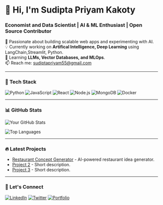 # 👋 Hi, I'm Sudipta Priyam Kakoty 

### Economist and Data Scientist | AI & ML Enthusiast | Open Source Contributor

🚀 Passionate about building scalable web apps and experimenting with AI.  
💡 Currently working on **Artifical Intelligence, Deep Learning** using LangChain,Streamlit, Python.  
🌱 Learning **LLMs, Vector Databases, and MLOps**.  
📫 Reach me: [sudiptapriyam55@gmail.com](mailto:sudiptapriyam55@gmail.com)  

---

### 🔧 **Tech Stack**
![Python](https://img.shields.io/badge/Python-3776AB?style=for-the-badge&logo=python&logoColor=white)
![JavaScript](https://img.shields.io/badge/JavaScript-F7DF1E?style=for-the-badge&logo=javascript&logoColor=black)
![React](https://img.shields.io/badge/React-61DAFB?style=for-the-badge&logo=react&logoColor=black)
![Node.js](https://img.shields.io/badge/Node.js-339933?style=for-the-badge&logo=node.js&logoColor=white)
![MongoDB](https://img.shields.io/badge/MongoDB-47A248?style=for-the-badge&logo=mongodb&logoColor=white)
![Docker](https://img.shields.io/badge/Docker-2496ED?style=for-the-badge&logo=docker&logoColor=white)

---

### 📊 **GitHub Stats**
![Your GitHub Stats](https://github-readme-stats.vercel.app/api?username=sudecon5&show_icons=true&theme=radical)

![Top Languages](https://github-readme-stats.vercel.app/api/top-langs/?username=sudecon5&layout=compact&theme=dark)

---

### 🔥 **Latest Projects**
- [Restaurant Concept Generator](https://github.com/sudecon5/restaurant_concept_generator) - AI-powered restaurant idea generator.
- [Project 2](https://github.com/sudecon5/project2) - Short description.
- [Project 3](https://github.com/sudecon5/project3) - Short description.

---

### 🤝 **Let's Connect**
[![LinkedIn](https://img.shields.io/badge/LinkedIn-0077B5?style=for-the-badge&logo=linkedin&logoColor=white)](https://www.linkedin.com/in/sudiptapriyamkakoty/)
[![Twitter](https://img.shields.io/badge/Twitter-1DA1F2?style=for-the-badge&logo=twitter&logoColor=white)](https://x.com/kakotySudipta)
[![Portfolio](https://img.shields.io/badge/Portfolio-FF5722?style=for-the-badge&logo=google-chrome&logoColor=white)](https://your-portfolio.com)

<!---
Sudecon5/Sudecon5 is a ✨ special ✨ repository because its `README.md` (this file) appears on your GitHub profile.
You can click the Preview link to take a look at your changes.
--->
